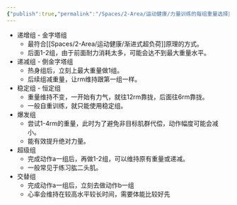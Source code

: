 ```yaml
---
{"publish":true,"permalink":"/Spaces/2-Area/运动健康/力量训练的每组重量选择变化逻辑 - 递增组、递减组、超级组.md","title":"力量训练的每组重量选择变化逻辑 - 递增组、递减组、超级组","created":"2023-01-08","modified":"2023-03-18","published":"2025-07-29T23:04:11.303+08:00","cssclasses":""}
---
```



- 递增组 - 金字塔组
	- 最符合[[Spaces/2-Area/运动健康/渐进式超负荷]]原理的方式。
	- 后面1-2组，由于前面耐力消耗太多，可能会达不到最大重量水平。
- 递减组 - 倒金字塔组
	- 热身组后，立刻上最大重量做1组。
	- 后续组减重量，让rm维持跟第一组一样。
- 稳定组 - 恒定组
	- 重量维持不变，一开始有力气，就往12rm靠拢，后面往6rm靠拢。
	- 一般自重训练，就只能使用稳定组。
- 爆发组
	- 尝试1-4rm的重量，此时为了避免非目标肌群代偿，动作幅度可能会减小。
	- 能有效提升绝对力量。
- 超级组
	- 完成动作a一组后，再做1-2组，可以维持原有重量或递减。
	- 一般常见于练习肱二头肌。
- 交替组
	- 完成动作a一组后，立刻去做动作b一组
	- 心率会维持在较高水平较长时间，需要体能比较好先